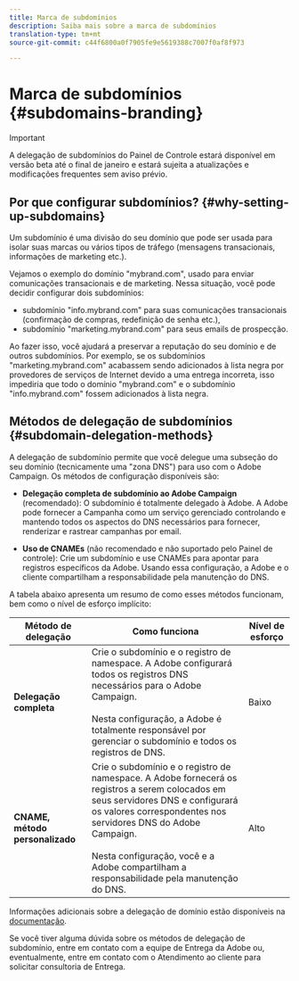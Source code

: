 ```yaml
---
title: Marca de subdomínios
description: Saiba mais sobre a marca de subdomínios
translation-type: tm+mt
source-git-commit: c44f6800a0f7905fe9e5619388c7007f0af8f973

---
```



# Marca de subdomínios {#subdomains-branding}

>[!IMPORTANT]
>
>A delegação de subdomínios do Painel de Controle estará disponível em versão beta até o final de janeiro e estará sujeita a atualizações e modificações frequentes sem aviso prévio.

## Por que configurar subdomínios? {#why-setting-up-subdomains}

Um subdomínio é uma divisão do seu domínio que pode ser usada para isolar suas marcas ou vários tipos de tráfego (mensagens transacionais, informações de marketing etc.).

Vejamos o exemplo do domínio &quot;mybrand.com&quot;, usado para enviar comunicações transacionais e de marketing. Nessa situação, você pode decidir configurar dois subdomínios:

* subdomínio &quot;info.mybrand.com&quot; para suas comunicações transacionais (confirmação de compras, redefinição de senha etc.),
* subdomínio &quot;marketing.mybrand.com&quot; para seus emails de prospecção.

Ao fazer isso, você ajudará a preservar a reputação do seu domínio e de outros subdomínios. Por exemplo, se os subdomínios &quot;marketing.mybrand.com&quot; acabassem sendo adicionados à lista negra por provedores de serviços de Internet devido a uma entrega incorreta, isso impediria que todo o domínio &quot;mybrand.com&quot; e o subdomínio &quot;info.mybrand.com&quot; fossem adicionados à lista negra.

## Métodos de delegação de subdomínios {#subdomain-delegation-methods}

A delegação de subdomínio permite que você delegue uma subseção do seu domínio (tecnicamente uma &quot;zona DNS&quot;) para uso com o Adobe Campaign. Os métodos de configuração disponíveis são:

* **Delegação completa de subdomínio ao Adobe Campaign** (recomendado): O subdomínio é totalmente delegado à Adobe. A Adobe pode fornecer a Campanha como um serviço gerenciado controlando e mantendo todos os aspectos do DNS necessários para fornecer, renderizar e rastrear campanhas por email.

* **Uso de CNAMEs** (não recomendado e não suportado pelo Painel de controle): Crie um subdomínio e use CNAMEs para apontar para registros específicos da Adobe. Usando essa configuração, a Adobe e o cliente compartilham a responsabilidade pela manutenção do DNS.

A tabela abaixo apresenta um resumo de como esses métodos funcionam, bem como o nível de esforço implícito:

| Método de delegação | Como funciona | Nível de esforço |
|---|---|---|
| **Delegação completa** | Crie o subdomínio e o registro de namespace. A Adobe configurará todos os registros DNS necessários para o Adobe Campaign.<br/><br/>Nesta configuração, a Adobe é totalmente responsável por gerenciar o subdomínio e todos os registros de DNS. | Baixo |
| **CNAME, método personalizado** | Crie o subdomínio e o registro de namespace. A Adobe fornecerá os registros a serem colocados em seus servidores DNS e configurará os valores correspondentes nos servidores DNS do Adobe Campaign.<br/><br/>Nesta configuração, você e a Adobe compartilham a responsabilidade pela manutenção do DNS. | Alto |

Informações adicionais sobre a delegação de domínio estão disponíveis na [documentação](https://helpx.adobe.com/campaign/kb/domain-name-delegation.html).

Se você tiver alguma dúvida sobre os métodos de delegação de subdomínio, entre em contato com a equipe de Entrega da Adobe ou, eventualmente, entre em contato com o Atendimento ao cliente para solicitar consultoria de Entrega.
